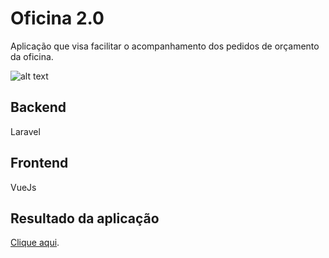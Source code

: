 # Oficina 2.0

Aplicação que visa facilitar o acompanhamento dos pedidos de orçamento da oficina. 


![alt text](https://lucas5g.github.io/files/preview.gif)


## Backend

Laravel 

## Frontend

VueJs


## Resultado da aplicação

[Clique aqui](https://oficina2.azurewebsites.net).

